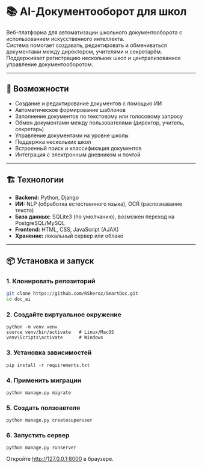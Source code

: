 # 📚 AI-Документооборот для школ

Веб-платформа для автоматизации школьного документооборота с использованием искусственного интеллекта.  
Система помогает создавать, редактировать и обмениваться документами между директором, учителями и секретарём.  
Поддерживает регистрацию нескольких школ и централизованное управление документооборотом.  

---

## 🚀 Возможности
- Создание и редактирование документов с помощью ИИ  
- Автоматическое формирование шаблонов  
- Заполнение документов по текстовому или голосовому запросу  
- Обмен документами между пользователями (директор, учитель, секретарь)  
- Управление документами на уровне школы  
- Поддержка нескольких школ  
- Встроенный поиск и классификация документов  
- Интеграция с электронным дневником и почтой  

---

## 🏗 Технологии
- **Backend:** Python, Django  
- **ИИ:** NLP (обработка естественного языка), OCR (распознавание текста)  
- **База данных:** SQLite3 (по умолчанию), возможен переход на PostgreSQL/MySQL  
- **Frontend:** HTML, CSS, JavaScript (AJAX)  
- **Хранение:** локальный сервер или облако  

---

## 📦 Установка и запуск

### 1. Клонировать репозиторий
```bash
git clone https://github.com/RSheroz/SmartDoc.git
cd doc_ai
```
### 2. Создайте виртуальное окружение
```
python -m venv venv
source venv/bin/activate   # Linux/MacOS
venv\Scripts\activate      # Windows
```
### 3. Установка зависимостей
```
pip install -r requirements.txt
```
### 4. Применить миграции
```
python manage.py migrate
```
### 5. Создать ползоавтеля
```
python manage.py createsuperuser
```
### 6. Запустить сервер
```
python manage.py runserver
```
Откройте http://127.0.0.1:8000 в браузере.
